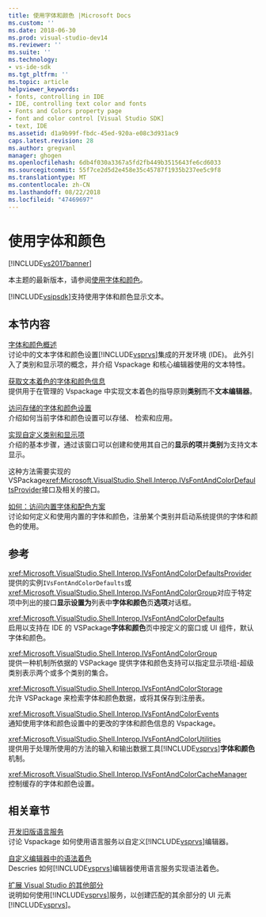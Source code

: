 ```yaml
---
title: 使用字体和颜色 |Microsoft Docs
ms.custom: ''
ms.date: 2018-06-30
ms.prod: visual-studio-dev14
ms.reviewer: ''
ms.suite: ''
ms.technology:
- vs-ide-sdk
ms.tgt_pltfrm: ''
ms.topic: article
helpviewer_keywords:
- fonts, controlling in IDE
- IDE, controlling text color and fonts
- Fonts and Colors property page
- font and color control [Visual Studio SDK]
- text, IDE
ms.assetid: d1a9b99f-fbdc-45ed-920a-e08c3d931ac9
caps.latest.revision: 28
ms.author: gregvanl
manager: ghogen
ms.openlocfilehash: 6db4f030a3367a5fd2fb449b3515643fe6cd6033
ms.sourcegitcommit: 55f7ce2d5d2e458e35c45787f1935b237ee5c9f8
ms.translationtype: MT
ms.contentlocale: zh-CN
ms.lasthandoff: 08/22/2018
ms.locfileid: "47469697"
---
```

# <a name="using-fonts-and-colors"></a>使用字体和颜色
[!INCLUDE[vs2017banner](../includes/vs2017banner.md)]

本主题的最新版本，请参阅[使用字体和颜色](https://docs.microsoft.com/visualstudio/extensibility/using-fonts-and-colors)。  
  
[!INCLUDE[vsipsdk](../includes/vsipsdk-md.md)]支持使用字体和颜色显示文本。  
  
## <a name="in-this-section"></a>本节内容  
 [字体和颜色概述](../extensibility/font-and-color-overview.md)  
 讨论中的文本字体和颜色设置[!INCLUDE[vsprvs](../includes/vsprvs-md.md)]集成的开发环境 (IDE)。 此外引入了类别和显示项的概念，并介绍 Vspackage 和核心编辑器使用的文本特性。  
  
 [获取文本着色的字体和颜色信息](../extensibility/getting-font-and-color-information-for-text-colorization.md)  
 提供用于在管理的 Vspackage 中实现文本着色的指导原则**类别**而不**文本编辑器**。  
  
 [访问存储的字体和颜色设置](../extensibility/accessing-stored-font-and-color-settings.md)  
 介绍如何当前字体和颜色设置可以存储、 检索和应用。  
  
 [实现自定义类别和显示项](../extensibility/implementing-custom-categories-and-display-items.md)  
 介绍的基本步骤，通过该窗口可以创建和使用其自己的**显示的项**并**类别**为支持文本显示。  
  
 这种方法需要实现的 VSPackage<xref:Microsoft.VisualStudio.Shell.Interop.IVsFontAndColorDefaultsProvider>接口及相关的接口。  
  
 [如何：访问内置字体和配色方案](../extensibility/how-to-access-the-built-in-fonts-and-color-scheme.md)  
 讨论如何定义和使用内置的字体和颜色，注册某个类别并启动系统提供的字体和颜色的使用。  
  
## <a name="reference"></a>参考  
 <xref:Microsoft.VisualStudio.Shell.Interop.IVsFontAndColorDefaultsProvider>  
 提供的实例`IVsFontAndColorDefaults`或<xref:Microsoft.VisualStudio.Shell.Interop.IVsFontAndColorGroup>对应于特定项中列出的接口**显示设置为**列表中**字体和颜色**页**选项**对话框。  
  
 <xref:Microsoft.VisualStudio.Shell.Interop.IVsFontAndColorDefaults>  
 启用以支持在 IDE 的 VSPackage**字体和颜色**页中按定义的窗口或 UI 组件，默认字体和颜色。  
  
 <xref:Microsoft.VisualStudio.Shell.Interop.IVsFontAndColorGroup>  
 提供一种机制所依据的 VSPackage 提供字体和颜色支持可以指定显示项组-超级类别表示两个或多个类别的集合。  
  
 <xref:Microsoft.VisualStudio.Shell.Interop.IVsFontAndColorStorage>  
 允许 VSPackage 来检索字体和颜色数据，或将其保存到注册表。  
  
 <xref:Microsoft.VisualStudio.Shell.Interop.IVsFontAndColorEvents>  
 通知使用字体和颜色设置中的更改的字体和颜色信息的 Vspackage。  
  
 <xref:Microsoft.VisualStudio.Shell.Interop.IVsFontAndColorUtilities>  
 提供用于处理所使用的方法的输入和输出数据工具[!INCLUDE[vsprvs](../includes/vsprvs-md.md)]**字体和颜色**机制。  
  
 <xref:Microsoft.VisualStudio.Shell.Interop.IVsFontAndColorCacheManager>  
 控制缓存的字体和颜色设置。  
  
## <a name="related-sections"></a>相关章节  
 [开发旧版语言服务](../extensibility/internals/developing-a-legacy-language-service.md)  
 讨论 Vspackage 如何使用语言服务以自定义[!INCLUDE[vsprvs](../includes/vsprvs-md.md)]编辑器。  
  
 [自定义编辑器中的语法着色](../extensibility/syntax-coloring-in-custom-editors.md)  
 Descries 如何[!INCLUDE[vsprvs](../includes/vsprvs-md.md)]编辑器使用语言服务实现语法着色。  
  
 [扩展 Visual Studio 的其他部分](../extensibility/extending-other-parts-of-visual-studio.md)  
 说明如何使用[!INCLUDE[vsprvs](../includes/vsprvs-md.md)]服务，以创建匹配的其余部分的 UI 元素[!INCLUDE[vsprvs](../includes/vsprvs-md.md)]。

